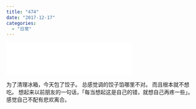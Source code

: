 ```yaml
---
title: "474"
date: "2017-12-17"
categories: 
  - "日常"
---
```


<iframe src="//music.163.com/outchain/player?type=2&amp;id=27646203&amp;auto=0&amp;height=66" width="330" height="86" frameborder="no" marginwidth="0" marginheight="0"></iframe>

 为了清理冰箱，今天包了饺子。 总感觉调的饺子馅哪里不对。 而且根本就不想吃。 想起来以前朋友的一句话，「每当想起这是自己的错，就想自己再疼一些」。 感觉自己不配有悲欢离合。
